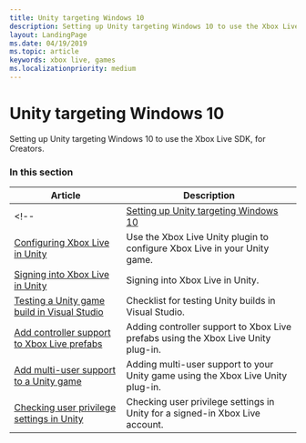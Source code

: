```yaml
---
title: Unity targeting Windows 10
description: Setting up Unity targeting Windows 10 to use the Xbox Live SDK, for Creators.
layout: LandingPage
ms.date: 04/19/2019
ms.topic: article
keywords: xbox live, games
ms.localizationpriority: medium
---
```


# Unity targeting Windows 10

Setting up Unity targeting Windows 10 to use the Xbox Live SDK, for Creators.


### In this section

| Article | Description |
|---------|-------------|
<!-- | [Setting up Unity targeting Windows 10](unity-win10-cr.md) | Setting up Unity targeting Windows 10 to use the Xbox Live SDK, for Creators. | -->
| [Configuring Xbox Live in Unity](../../../../get-started-with-creators/configure-xbox-live-in-unity.md) | Use the Xbox Live Unity plugin to configure Xbox Live in your Unity game. |
| [Signing into Xbox Live in Unity](../../../../get-started-with-creators/unity-signin-nav.md) | Signing into Xbox Live in Unity. |
| [Testing a Unity game build in Visual Studio](../../../../get-started-with-creators/test-visual-studio-build.md) |Checklist for testing Unity builds in Visual Studio.  |
| [Add controller support to Xbox Live prefabs](../../../../get-started-with-creators/add-controller-support-to-xbox-live-prefabs.md) | Adding controller support to Xbox Live prefabs using the Xbox Live Unity plug-in. |
| [Add multi-user support to a Unity game](../../../../get-started-with-creators/add-multi-user-support.md) | Adding multi-user support to your Unity game using the Xbox Live Unity plug-in. |
| [Checking user privilege settings in Unity](../../../../get-started-with-creators/check-user-privileges-in-unity.md) | Checking user privilege settings in Unity for a signed-in Xbox Live account. |
